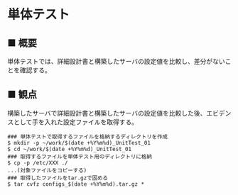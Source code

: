 # 単体テスト
## ■ 概要
単体テストでは、詳細設計書と構築したサーバの設定値を比較し、差分がないことを確認する。

## ■ 観点
構築したサーバで詳細設計書と構築したサーバの設定値を比較した後、エビデンスとして手を入れた設定ファイルを取得する。
```
### 単体テストで取得するファイルを格納するディレクトリを作成
$ mkdir -p ~/work/$(date +%Y%m%d)_UnitTest_01
$ cd ~/work/$(date +%Y%m%d)_UnitTest_01
### 取得するファイルを単体テスト用のディレクトリに格納
$ cp -p /etc/XXX ./
...(対象ファイルをコピーする)
### 取得したファイルをtar.gzで固める
$ tar cvfz configs_$(date +%Y%m%d).tar.gz *
```
